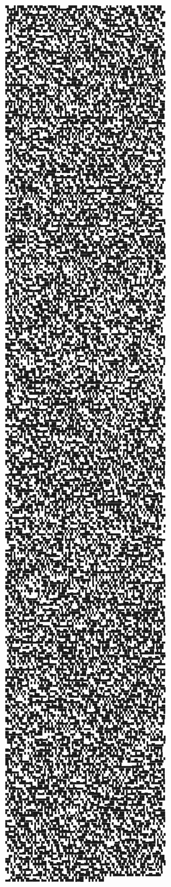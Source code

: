 ▜▃▟▐▜▙▞▛▞▙▛▇▞▜▜▟▃▃▟▛▜▃▟▜▝▞▛▇▃▞▟▅▞▝▟▆▜▃▝█▝▉▞▜▟▊▝▟▟█▝▟▟▅▃▟▃▃▞▄▜▞▝▅▜▃▛▐▟▚▝▜▃▜▝▆▟▃▝▚▟▜▟█▃▝▟▇▝▉▝▚▛▐▜▟▃▞▃▛▝▉▞▅▜▚▞▙▞▜▞▚▜▙▞▃▜▞▞▞▝▅▟▟▃▛▜▝▃▙▝▉▝▞▟█▜▅▝▅▜▚▝▛▃▚▟▜▃▅▞▜▟▞▞▞▟▃▃▙▜▝▟█▜▃▝▝▜▟▟▅▃▙▜▄▝█▃▞▃▟▃▚▝█▟▐▝▝▟▆▜▛▜▅▞▄▞▙▟▝▟▅▟▞▃▃▜▜▝▚▜▙▞▅▟▝▃▙▃▅▜▛▞▆▃▚▃▛▝▅▝▄▝▅▟▄▞▅▝▅▃▄▃▄▞▜▞▄▜▃▟▝▟▄▞▝▟▝▛▐▝▟▜▅▟▃▃▟▞▆▝▐▃▚▜▅▞▛▜▄▝▄▃▞▜▛▃▄▞▙▝▝▝▊▝▐▃▛▃▄▟▟▝▛▝▐▜▄▃▙▝▃▝▇▟▛▞▝▜▃▃▆▝▛▃▞▝▐▜▅▞▛▃▃▝▛▝▚▝▅▝▚▟▚▝▄▞▆▟▐▜▄▞▄▝▉▜▚▜▃▝█▝▟▜▙▟▉▃▙▝▃▟▄▟▝▝▟▟▉▞▜▛▇▟▅▟▞▃▙▜▞▞▄▟▉▟▜▜▅▟▅▞▅▞▄▝▉▝▝▟▝▜▛▟▉▝▅▟▛▞▅▞▅▜▄▟▜▝▟▞▜▝▅▟▟▟▚▞▆▃▜▟▜▃▞▛▇▝█▝▚▞▃▜▛▃▆▛▐▝▊▛▐▜▙▞▚▟▚▝▝▟▅▃▚▝▅▟▉▃▅▜▜▞▜▝▐▝▜▝▛▟▝▝▟▃▞▞▙▝▛▟▊▞▞▟▝▟▊▜▛▝█▃▃▟█▝▐▞▜▞▄▞▄▃▄▝▉▞▞▃▃▞▃▝█▝▛▜▝▜▛▞▄▟▇▞▅▟▟▞▝▜▙▜▜▞▅▝▛▃▃▝▉▞▟▃▜▞▅▝▜▜▅▝▐▞▛▃▝▟▛▟█▞▟▜▟▃▛▟█▝▉▝▟▃▙▃▜▟▐▟▜▝▆▞▜▝▟▃▝▞▜▜▞▞▆▞▆▝▇▟▇▃▜▜▝▞▃▝▟▝▝▞▞▝▉▜▝▛▐▜▚▟▞▞▞▃▙▟▟▟▟▃▞▃▚▃▄▟▄▝▝▜▙▃▆▟█▟▉▃▛▃▞▟▆▝▝▟▜▝▝▜▃▟▊▟▊▞▅▃▟▜▞▟▟▝▄▟▛▜▅▝▜▞▙▞▞▞▟▃▜▝▄▝▛▃▞▟▜▟▊▝▟▝█▞▅▟▃▟▇▝▞▝▞▝▆▜▙▞▚▝▉▟▝▞▞▟▊▜▛▜▄▃▞▟▚▝▄▝█▟▚▟▜▝▄▞▝▟▆▝▛▝▛▜▞▜▞▜▞▟█▃▜▝▚▃▙▃▜▜▄▃▜▃▆▃▜▝▇▞▜▃▝▞▄▟▜▜▅▝▝▞▄▟▞▟▚▟▟▟▛▜▝▛▐▝▚▟▐▟▚▃▛▟▐▝▟▞▝▟▃▜▞▟▐▝▐▟▄▜▝▝▝▝▛▞▛▝▇▜▝▜▙▝▃▞▆▟▊▞▚▟▉▜▟▟▃▝▉▃▙▟▊▜▝▟▐▃▞▟▊▃▚▝▊▛▐▃▝▛▐▃▅▝▅▜▟▞▚▟▝▟▐▜▝▟▄▝▃▞▆▞▙▃▜▛▇▃▛▛▇▜▙▞▙▟▞▟▄▞▅▃▙▟▟▟▇▝▄▟▆▟▃▟▐▟▄▟▃▝▐▟▃▞▆▜▄▃▞▞▛▟█▟▊▝▄▜▞▝▃▜▞▝▊▜▄▝▞▃▅▛▇▟▛▟▇▜▄▞▜▟█▝▊▝▝▜▝▜▙▜▞▟▇▃▅▟▇▃▅▃▙▞▟▝▝▃▃▟▄▃▞▝▛▃▟▃▙▞▅▃▜▃▄▝▆▞▞▃▄▃▜▃▜▞▛▞▟▟▟▝▄▃▟▝▞▜▛▜▟▟▚▝▐▟▆▝▝▜▞▃▆▜▝▟▚▞▟▜▝▃▟▝▜▟▟▜▅▃▆▜▟▝▇▃▚▝▐▜▝▟▅▜▃▞▞▟▆▟▜▃▟▃▆▟▇▟▐▜▜▟▝▟▐▝▐▟▞▝█▝▐▜▜▝▊▟▚▃▟▜▟▝▇▟▚▝▇▜▃▝▛▃▟▝▅▜▃▝▆▝▜▜▞▟▚▃▙▞▅▞▜▃▞▃▜▝▆▟▃▟▞▜▚▝▞▝▟▝▉▞▝▜▚▟▄▟▐▞▄▃▞▟▛▜▅▟▆▃▞▝▚▃▚▝▉▜▅▝▝▜▙▟▆▃▆▝█▜▞▟▅▞▙▃▙▛▐▃▝▝▅▞▟▝█▃▆▜▄▝▃▃▄▝▟▞▚▜▃▝▜▜▛▝▉▟▚▞▄▟▞▃▟▞▃▟▛▃▟▃▃▞▜▝▜▝▉▝▃▟▝▞▙▜▄▛▇▞▟▞▃▜▅▝▝▞▛▟▃▝▄▟▐▜▙▝▇▝▆▝▊▞▜▃▜▞▛▟▛▃▄▃▃▟▚▝▝▟▄▝▆▝▝▝▄▟▉▝▉▞▜▟▇▞▝▞▅▞▚▟▇▞▟▟▆▟▉▝▝▟█▞▞▟▝▟▅▞▄▞▅▜▝▟▞▟▆▃▙▜▃▃▛▞▅▟▉▃▜▟█▜▚▟▜▝▆▜▄▜▅▜▟▞▙▝▃▜▙▝▃▝▉▃▝▝▟▟▅▝▚▟▃▞▚▃▜▞▛▟▛▜▙▃▅▃▅▃▅▜▝▜▛▜▙▜▚▃▅▟▄▜▚▞▅▜▙▛▐▟▛▝▜▝▛▟▉▝▜▟▞▟▚▞▄▜▃▝▟▃▟▝▄▝▊▝▉▝▛▝▞▜▝▞▆▃▄▟▛▃▛▝▝▟▅▟▞▝▊▝▛▃▚▝▊▟▉▟█▃▄▝▝▟▃▜▜▃▚▟▅▝▉▟▚▟▆▃▟▟▆▟▅▞▜▟▇▟▛▟▅▝▃▜▛▝▟▃▜▃▜▝█▞▜▜▙▜▃▝▐▟█▞▙▟▞▃▛▟█▃▄▟▃▞▝▟█▃▄▟▊▃▞▛▐▝▄▟▆▃▙▃▄▃▄▞▟▞▞▞▞▞▆▃▝▟▃▞▞▃▚▜▝▞▞▃▛▟▃▝▃▃▆▝▅▞▞▞▞▜▟▜▟▝▃▝▃▞▝▞▆▝▛▃▅▃▝▟▝▝▛▟▜▟▜▝▝▜▜▝▛▟▃▞▅▜▄▞▅▟▇▟▜▞▝▝▐▛▇▃▙▃▚▟▉▞▄▟▆▟▊▜▃▝▞▝▇▟▝▝▞▞▙▞▜▝▟▃▟▃▄▜▜▃▞▞▟▝▊▟▆▃▞▞▙▛▇▃▅▃▅▝▅▟▐▟▇▞▚▜▞▃▅▜▙▃▆▟▝▟▚▟▜▛▐▞▅▞▞▝▊▜▅▜▃▃▃▟▝▟▉▃▅▜▃▜▛▟▆▃▟▞▆▛▐▟▛▝▅▞▟▃▛▞▅▃▟▜▞▟▉▜▜▜▞▜▚▟▊▃▞▞▙▟▐▞▃▃▜▜▄▃▄▞▚▜▝▝▇▞▞▟▞▞▟▛▐▃▟▞▅▟▇▃▙▃▟▟█▞▙▃▃▟▝▟▝▃▆▟▜▜▄▞▛▟▛▃▆▝▊▞▜▞▅▃▝▃▄▝▜▜▄▃▃▟▐▝▉▝▞▝▞▛▐▃▞▞▄▝▅▞▆▞▚▃▝▝▟▃▅▝▅▃▅▟▊▃▅▜▟▟▟▞▄▞▙▝▛▞▙▞▄▟▜▞▛▟▛▝▊▃▛▝▚▃▝▃▃▟▚▜▅▟█▝▚▃▄▟▞▃▄▜▚▟█▟█▟▐▃▞▜▄▃▆▞▜▟▉▞▟▟▜▟▅▝▜▞▄▃▛▞▚▞▙▟▇▃▝▞▙▝█▞▅▟▐▞▄▃▆▜▄▃▆▝▃▝▆▃▃▜▛▜▅▞▚▝▝▟▊▟█▞▜▟▜▞▆▟▛▜▄▟▉▜▞▝▅▜▟▜▞▟▜▟▉▝▊▝▚▃▝▞▛▃▃▝█▝▝▃▙▟▊▜▜▞▆▟▄▟▅▝█▞▟▝▃▞▆▜▚▃▛▞▄▝▇▝█▟█▞▃▞▅▟▚▜▜▟▄▜▞▟▚▞▅▃▆▞▆▞▄▜▜▜▚▟▟▝▐▟▆▟▉▞▚▃▆▟▅▃▜▟▊▃▚▟▆▝▟▃▚▟▃▞▟▞▃▝▇▟▅▝▛▞▛▝▛▟▞▃▚▜▅▝▃▟▃▝▐▟▇▜▝▃▞▟▅▝▇▝▇▃▜▃▚▝▞▛▐▃▝▞▃▝▚▝▞▟▊▝▝▝▟▝▟▞▅▞▃▟▚▜▛▜▞▛▐▟▞▞▆▞▝▝▉▝█▞▞▞▞▜▟▝▟▃▚▝▃▃▜▃▅▝▅▜▃▝▝▃▜▃▙▝█▞▞▞▜▜▜▜▛▃▚▟▟▞▝▝▐▝▟▜▛▝▃▞▞▝▆▟▅▝▉▜▅▞▟▟▜▝▉▟▐▝▟▃▛▝▞▟▄▝▉▃▚▞▟▜▅▃▝▛▐▝▛▞▚▃▃▞▅▜▚▜▅▝▄▃▙▜▃▟▉▛▐▜▟▜▅▞▚▟▞▝▛▝▊▃▜▝▅▞▅▞▞▛▐▃▙▟▄▜▚▟▝▟▜▟▝▜▃▝▇▟▄▃▄▟▜▝▚▝▟▞▚▃▜▟▐▞▅▝█▜▛▝▟▃▜▟▐▝▜▝▊▃▝▝▄▞▚▝▅▝▜▃▜▜▝▃▚▃▙▝▚▟▞▝▄▜▜▜▃▜▄▟▃▟▄▜▝▃▛▞▝▃▝▝▝▟▜▃▝▞▙▛▐▝▇▞▃▛▐▝▞▞▟▜▝▝▄▞▆▟▄▜▜▜▝▟▃▟▆▟▛▃▆▞▃▃▜▝█▝▄▟▚▟█▟▆▞▅▞▃▞▅▟▞▟▚▞▛▃▞▜▄▟█▝▜▞▅▜▃▝▐▛▐▟▅▞▄▃▚▝▃▞▙▝▜▝▞▞▞▝▚▟▞▝▛▝▚▜▄▞▟▝▇▝▟▝▄▜▄▜▛▜▟▟█▝▃▞▟▝▜▃▝▛▇▝▃▝▐▝▟▟█▝▃▝▚▝█▜▙▝▝▜▙▛▐▟▄▝▆▞▅▃▝▜▜▟▆▞▟▝▉▜▛▝▝▟▛▝▞▝▉▟▜▞▝▝▃▞▟▜▄▃▅▟▝▃▝▞▅▃▞▟▅▜▄▟▞▞▙▜▛▝█▞▚▝▅▝▞▜▛▟▚▃▟▞▅▃▙▝▆▜▛▟▇▃▚▟▛▜▟▞▙▟▜▝▚▃▞▟▄▜▃▟▇▜▟▜▜▝▛▟▃▞▛▃▝▟▉▜▅▃▜▟▅▃▝▜▞▜▝▝▇▟▟▃▝▃▙▟▛▜▚▃▜▝▇▟▝▝▊▃▞▝▅▝▇▟▃▟▛▝▚▝▜▟▄▞▃▞▛▃▃▝▃▃▙▃▟▝▅▝▜▝▚▜▛▃▝▜▃▃▛▃▃▝▅▞▚▞▜▝▜▞▛▞▚▜▛▝▄▝█▝▟▟▉▝▊▝▄▜▅▝▃▝▐▜▜▝▟▝▃▜▟▜▅▟▆▝▛▟▇▞▅▝▜▜▝▞▄▝▐▟▇▃▞▟▐▜▄▝▄▜▜▞▞▝▄▞▝▞▚▟▇▟▝▞▅▃▝▟▟▜▙▃▄▞▞▟▇▟█▃▄▜▜▝▃▞▅▃▚▟▇▜▛▜▃▜▄▃▄▜▟▞▚▝▟▜▟▞▜▞▅▃▝▝▅▝▅▟▃▝▚▞▃▝▜▃▝▟▉▟▛▝▟▝▛▝▐▃▃▜▚▜▟▞▃▜▛▟▝▟▄▝▟▟▉▞▚▃▙▝▃▞▜▞▚▜▝▝▐▝▐▟▅▝▄▃▅▝▛▃▝▃▝▟▃▞▚▟▅▝▐▃▃▃▆▃▟▜▝▟▉▞▅▝▆▝▆▝▜▟▞▟▇▝▃▝▝▝▄▃▞▝▝▛▇▞▝▝▚▞▄▃▃▝▐▝▐▃▚▝█▜▚▟▚▝▛▝▚▞▜▃▆▝▚▞▃▝▅▝▇▜▄▟█▝▊▟▜▝▛▃▞▃▚▜▞▜▝▞▛▟▃▝▚▞▆▞▜▞▟▝▅▃▅▜▙▟▚▟▞▟▛▝▐▜▟▟█▃▜▃▛▃▅▞▞▜▙▜▚▝▃▟▉▝▄▟▜▝▊▛▐▝▟▞▞▞▃▃▅▞▝▃▚▝▃▝▝▟▃▝▛▜▄▛▇▟▆▟▊▟▜▛▇▞▚▃▆▞▅▝▟▟█▟▆▞▃▟▃▟▃▞▝▜▟▃▆▜▞▞▞▝▟▝▛▛▐▝▞▟█▟▃▞▃▝▞▝▛▞▙▃▚▃▟▜▛▃▆▟▊▝▆▃▞▃▝▝▃▟▃▟▛▃▚▝▜▝▇▟█▝▝▝▇▝▅▟▅▟▉▞▟▜▄▛▇▟▊▝▚▝▇▜▚▜▞▜▚▃▜▝▐▟▄▟▐▟▝▜▄▝▅▞▝▟▜▞▚▝▆▞▙▃▃▞▝▃▆▞▙▟▃▞▆▃▟▝▃▞▟▞▟▝▃▝▄▟▐▃▄▝▜▃▟▝▝▝▊▃▟▝▆▝▜▃▃▟▝▛▐▝▛▞▙▟▐▟█▟▆▟▜▜▞▟▛▜▜▃▟▞▃▝▟▃▚▞▚▞▚▝▟▜▄▟▐▞▟▞▟▃▙▜▄▃▄▞▆▟▃▃▞▜▞▃▄▞▟▜▟▞▝▝▜▟▄▟▃▟▇▝▜▞▞▟▄▞▞▝▜▟▞▝▇▛▇▟▟▜▞▝▝▃▜▟▇▝▄▜▛▃▜▛▐▞▟▞▆▞▃▝▜▞▛▞▃▟▚▝▃▝▆▞▆▝▜▜▙▝▟▜▃▞▜▝█▃▆▜▄▞▙▝▐▃▙▃▙▞▙▝█▞▅▜▃▞▅▞▅▞▞▟▞▝▞▟▚▃▙▞▆▟█▞▜▟▜▝▅▃▆▃▟▜▅▟▅▛▇▟▊▟▉▃▞▝▟▟▐▜▃▞▄▝▉▃▞▝▇▃▚▞▟▃▆▝▃▜▄▜▅▟▇▝▆▃▝▃▞▜▙▜▞▜▅▃▄▞▟▛▇▟▟▜▜▜▟▞▙▃▟▝▜▝▅▃▝▝▛▝▃▟▆▜▙▃▃▟▅▞▚▝▟▃▞▟▐▝▜▃▙▃▙▃▜▝▜▝▚▜▞▜▜▞▞▟▊▝█▝▛▟▞▟▐▞▆▝▜▝▊▝▃▛▐▝▅▞▜▜▅▟▃▝█▝█▞▚▃▙▞▄▝▅▞▄▃▆▃▃▝▉▟▟▞▅▞▞▟▜▞▝▜▞▝█▟▛▞▝▞▚▝▛▜▞▜▝▝▉▃▆▝▊▟▅▟▚▜▃▞▝▝▃▞▚▟▅▞▚▝▄▝▛▟▐▃▛▝▜▝▊▟▊▜▚▃▃▝█▃▆▞▃▃▛▞▝▜▙▞▅▜▃▞▛▃▛▟▅▜▄▞▅▝▟▟▝▜▞▞▛▜▜▝▐▜▅▛▐▃▟▜▞▟▟▜▞▝▟▜▅▝▃▃▟▃▜▜▟▞▆▞▛▝▚▜▟▜▛▝█▝█▝▆▃▄▟▅▝▉▞▟▝▇▞▛▟▄▝▅▞▛▜▛▜▟▝▆▟▅▜▃▟▄▞▜▛▐▛▐▟▃▜▙▝▅▟▊▝▆▞▟▞▃▜▜▟▐▃▅▝▆▝▊▜▚▜▃▝▆▝▄▛▇▟▉▝▉▜▛▝▜▟▛▞▝▃▄▝▟▟▟▟▃▟▊▟▐▟▄▛▐▞▄▜▜▟▜▃▝▞▜▟▛▟▟▟▃▟▄▟▉▃▞▃▄▟▐▜▚▃▟▞▛▃▛▞▞▝▉▃▛▝▇▃▛▟▅▝▊▟▐▝▃▜▝▟▇▝▇▝▐▝▟▝▄▜▃▞▛▜▞▝█▟▄▜▙▜▃▞▙▃▄▟▆▞▆▃▛▝▊▞▄▃▚▝▐▟▇▝▚▃▙▟▛▞▚▝▜▞▛▟▃▃▛▝█▃▝▛▐▜▟▜▃▞▆▟█▃▚▞▟▟▆▜▛▟▊▜▛▝▐▞▄▜▚▟▞▃▆▟▄▝▉▜▙▝▉▝█▟▆▟▅▞▃▜▅▞▝▟▆▜▃▝▐▟▛▟▐▃▛▟▆▜▃▃▙▝▊▜▚▃▄▝▛▟▝▟▃▝▝▝▚▝▝▟▉▝▛▃▅▝▞▟▉▟█▝▞▜▅▜▃▃▙▃▟▛▇▝▐▞▄▟▃▜▝▜▜▟▉▛▐▟▅▟▇▜▃▟▊▃▞▝▟▞▚▟▐▃▞▝▃▟▟▜▟▜▜▃▛▟▚▃▄▜▅▜▞▃▟▃▆▃▝▟▝▟▝▜▃▝▇▜▟▜▞▃▃▟▊▟▇▝▛▜▚▟▝▟▚▟▐▞▞▝▟▝▆▃▜▟▜▜▜▜▜▜▛▃▛▜▟▝▅▝▇▟▊▞▅▃▝▟▇▜▝▜▟▞▜▝▐▃▛▞▛▝▊▃▟▞▙▝▟▃▄▝▆▟▝▝▜▟█▞▃▞▄▜▝▞▞▜▙▜▟▝▝▟▃▃▃▟▄▞▃▝▃▝▞▝▛▛▐▟▅▜▚▝▚▜▞▃▝▟▅▃▞▝▃▛▇▞▙▜▜▃▝▝▞▝█▝▛▞▅▝▉▃▟▝▇▞▝▟▞▟▃▃▝▜▙▝▅▃▜▃▄▞▚▞▅▝█▞▛▝▜▝▛▝▉▝▊▟▟▃▃▜▝▃▟▃▆▃▜▝█▞▜▞▄▜▛▞▞▜▙▞▄▃▞▟▟▝▆▃▜▞▙▞▜▞▙▝▊▝▇▞▆▞▛▝▉▟▊▝▆▟▝▟█▃▄▞▄▜▃▃▚▃▚▟▇▞▞▟▝▞▄▟▇▃▚▃▄▝▆▃▃▃▝▝▚▜▜▜▞▝▞▃▝▃▝▜▙▞▃▝▊▜▛▃▄▝▆▃▞▟▅▟▐▃▙▞▝▞▜▃▚▃▜▞▞▃▙▞▛▃▛▝█▃▅▞▜▛▇▟▄▃▝▃▃▝▉▃▚▞▙▞▛▞▛▃▅▜▙▝▟▝▅▃▚▝▄▞▞▟▅▟▃▝▄▝▟▟▚▃▅▃▜▜▜▃▙▟▃▟▛▝▆▟▚▟▉▃▟▝▞▜▝▟▉▝▜▝▚▝█▟▜▃▞▝▟▝▉▝▃▝▇▜▃▟▉▞▝▜▚▞▚▃▆▟▐▝▝▝▟▝▞▟▛▜▅▟▆▃▝▟▐▛▐▜▃▞▄▜▚▟▟▜▟▝▄▟█▜▅▟▄▟▉▟▛▞▄▝█▞▟▟▞▟▉▝▅▝▆▞▞▞▆▃▄▞▟▜▅▝▆▃▚▝▝▟▝▃▞▃▅▞▅▃▜▝▅▛▐▃▃▟▜▝▊▝▛▞▛▛▐▝▇▟▚▜▙▜▝▟▉▜▟▃▄▝▟▃▝▝▇▜▚▝▜▃▚▞▟▃▞▃▛▟▟▟▄▜▃▝▝▝▚▟▅▜▛▟▇▟▛▜▞▞▝▞▆▃▞▛▐▟█▝▆▃▙▜▟▃▆▃▟▃▙▟▛▟▞▜▞▃▚▞▚▟▚▟▟▜▟▜▃▛▇▝▚▝▚▟▅▝▐▝▝▝▐▜▃▃▅▝▚▜▜▝▞▝▝▟▝▞▟▃▛▝▃▝█▝▃▞▄▝▇▟▊▝▊▞▞▝▝▃▜▝▇▞▅▃▆▃▛▟▐▝▊▜▛▛▐▝▞▟▟▞▞▛▐▟▚▟▟▟▊▃▅▟▃▃▄▟▇▟▜▝▝▝▉▃▝▃▝▜▚▜▛▟▐▟▜▃▚▝▆▃▚▝▐▝▛▃▜▞▛▞▟▝▃▟▆▝▉▝▄▝▟▟▞▝▅▜▜▞▝▝▛▝▜▝▛▟▚▛▐▟▛▃▄▃▟▝▐▃▛▞▙▞▆▞▅▞▃▃▜▝▐▝▜▟▝▞▟▜▚▝▉▝▊▟▊▞▄▃▃▞▞▝▊▃▄▟▛▜▛▝▇▞▚▟█▝▆▟▃▞▃▟▆▝▞▟▃▜▅▜▙▝▟▝▟▝▝▞▝▝▟▜▚▝▉▛▇▃▅▃▆▜▃▝▅▞▛▝▊▞▜▜▜▞▛▟▞▜▟▜▄▟▆▟▅▃▟▝█▜▜▟▜▟▛▞▞▝▉▞▄▛▐▝▄▃▅▃▃▜▝▟▚▃▟▜▙▜▚▝▛▝▚▃▙▜▃▃▚▞▄▝▞▟▟▃▆▟▞▛▇▞▛▝▛▟▅▜▛▃▄▞▃▟▊▞▟▟▟▜▛▜▄▞▞▞▞▝▇▞▝▞▚▛▇▟▉▟█▜▟▜▛▟▊▝▊▟▅▞▜▃▙▃▅▟▝▟▃▟▚▝▊▟▞▃▞▞▛▝▄▜▄▃▞▞▚▟▄▝▜▞▙▃▝▜▛▟█▝█▃▙▟▞▝▜▃▜▝▐▃▞▟▅▃▃▝▇▟▃▃▙▟▝▝▝▝▛▟▊▜▃▟▞▟▝▟▜▃▅▝█▝▐▝▇▝▐▞▚▝▞▛▐▟▜▜▅▜▞▝▟▞▙▝▅▃▆▞▟▞▅▟▊▟█▃▆▟▝▃▅▟▅▝▛▃▜▟▛▟█▟▐▃▄▜▃▟▞▃▝▃▅▟▚▝▃▟▝▜▚▜▟▟▇▝▜▜▟▝▝▛▐▝▉▝▐▞▅▜▜▟▄▟▞▜▟▃▛▞▜▟▝▞▙▛▇▜▅▟▟▃▟▟▚▟▉▞▅▃▟▜▄▟▞▜▚▟▝▝▇▟▟▛▐▟▜▃▜▜▝▜▄▟▛▝█▟▛▃▝▟▃▃▞▃▅▝▃▝▆▝▚▞▝▟█▟▄▟▟▝▝▜▄▜▅▟▐▟▊▃▄▜▜▞▅▃▙▛▐▝▃▟▐▟▊▝▊▜▜▃▅▃▆▜▚▟▛▃▞▃▜▜▅▟▊▛▐▛▐▟▐▝▉▝▛▞▝▃▛▝▉▛▐▃▜▃▆▟▊▟▟▃▝▞▆▝▅▜▜▞▜▟▅▟█▜▄▞▟▜▙▟▊▜▟▃▚▟▅▞▛▞▛▛▇▞▜▜▙▟▇▞▄▃▅▃▆▞▛▝▊▟▝▞▛▞▚▝▞▜▄▟▃▃▝▟▄▞▙▞▙▜▄▞▛▞▝▟▇▞▅▜▃▝▚▞▄▃▚▜▛▟▚▃▟▃▃▞▅▃▆▃▟▃▙▜▛▃▞▛▐▟▟▃▜▟▐▝▟▟▝▜▝▞▄▃▙▝▅▝▐▜▟▃▜▜▛▜▅▟▚▃▃▜▝▞▛▟▚▞▄▞▃▞▛▝▄▃▜▞▅▃▛▟▊▟▊▃▆▞▆▜▚▟▛▝▆▟▞▜▄▜▚▟▚▜▚▝▐▟▛▜▛▜▅▞▙▝▚▝▇▟▄▝▐▝▆▜▟▃▟▃▆▃▛▝▆▟▃▃▟▝▅▃▛▜▃▝▐▞▃▝▟▝█▞▄▟█▟▐▜▃▟▝▝▝▟▞▟▉▃▛▞▅▟▞▟█▟▆▞▄▝▛▝▜▃▄▜▞▟▝▞▟▟█▜▙▞▅▞▟▃▆▝▊▞▛▃▝▟▅▝▜▜▛▃▃▝▛▞▝▜▄▞▞▝▐▟▟▝▛▃▆▝▄▝▆▃▞▟▊▝▚▟▅▞▛▞▜▟▆▝▞▝▞▝▅▟▇▃▃▜▃▞▚▞▚▜▙▃▛▟▅▟▛▟▆▟▃▞▆▃▛▝▛▟▆▟▊▝▟▜▟▟▞▞▛▜▃▃▝▝█▃▆▟▃▟▅▟▜▛▇▃▆▃▄▝▚▛▇▃▛▝▞▞▟▞▆▜▟▛▇▝▐▝▉▞▄▟▝▟▆▞▆▜▃▜▞▜▝▝▚▝▇▟▆▟▉▃▚▜▞▟▊▟▐▝█▃▚▛▐▝▆▟▊▟▅▞▛▟▇▟▃▛▐▃▆▜▞▃▚▝▚▞▄▞▄▝▜▜▃▝▝▜▜▝▊▝▟▝█▃▃▟▉▝▜▟▊▟▐▞▛▞▆▝▆▟▆▃▜▟▝▜▄▝▟▜▄▛▐▟▛▛▇▝▐▝▛▝▞▜▚▟▅▝▝▝▄▜▟▝▜▟▉▝▟▜▟▝▞▃▙▜▞▝▆▜▙▝▇▜▜▝▄▜▄▞▙▞▚▟▚▟▚▝▟▟▃▞▄▟▉▝▛▟█▜▚▝▛▜▚▝▛▟▆▃▄▜▄▜▞▝▅▝▄▟▄▃▛▞▅▃▛▝▃▝▇▜▟▟▞▟▞▞▞▃▛▟▞▃▃▜▝▟▊▟▃▟█▟▞▝▚▃▝▃▙▝▞▝▃▝▇▃▆▃▄▜▅▜▜▟▉▝▝▝▚▟▆▝▝▃▞▝▆▃▆▃▝▜▙▜▜▞▜▝▞▟▜▝▊▛▇▃▞▞▃▜▜▟▛▝▇▃▝▝▚▃▄▃▞▝▊▃▟▛▇▝▃▃▟▝▜▝▅▝▇▞▟▞▛▃▃▜▜▜▙▞▄▝▐▟▟▜▟▝▜▝▚▞▙▝▟▝█▟▇▟▇▝▞▟▅▛▐▜▙▜▄▃▆▝▜▜▅▃▅▝▛▟▆▟▞▃▚▝▐▃▅▃▃▞▅▞▆▜▅▞▝▝▊▃▅▟▟▞▜▝▇▝█▝▅▃▛▞▟▟▉▜▚▟▜▞▙▜▅▝▝▟▃▃▝▟▐▟▜▜▅▞▛▞▆▝▝▞▟▟▉▟▜▟▝▟▚▃▟▟█▟▚▝▃▟▚▟▉▞▜▟▟▃▛▞▚▃▙▟▊▃▆▝▊▟█▜▃▝▟▃▃▜▝▟▞▟▆▃▝▞▅▝▐▞▄▟▟▝▉▝▞▝▄▟▚▝▃▜▛▝▉▃▆▃▞▝▜▃▆▟▞▜▝▞▛▝▟▜▜▞▅▃▚▜▟▝█▝▊▜▚▜▅▝▛▜▜▞▜▝▇▃▚▟▟▃▃▃▄▟▟▞▝▜▜▝▛▟█▃▃▝▛▜▄▞▅▛▐▝█▞▝▝▟▝▅▟▜▝▅▜▟▞▛▞▛▝▉▃▝▛▐▛▐▟▚▟▅▞▜▞▆▜▚▝▐▟▄▞▝▞▅▃▞▛▐▟▅▞▞▟▊▟▝▞▚▟▝▞▟▛▐▃▞▞▚▞▝▞▄▝▆▜▅▛▐▜▅▃▜▞▙▟▝▟▆▃▄▝▐▟▊▜▝▃▛▛▇▝▄▃▅▃▟▝▚▟▉▟▆▛▐▜▞▞▃▟█▜▝▝▅▞▟▃▆▜▛▟▅▃▃▝▄▟▆▟█▟▉▝▛▜▄▞▟▃▙▃▃▝█▜▄▞▚▝▞▜▟▟▚▟▅▃▅▟▉▞▙▃▅▞▙▃▚▛▐▞▙▝▉▟▚▃▞▟▉▟▜▛▇▝▉▞▆▝▛▟▅▟▄▝▐▞▝▟▛▟▐▃▙▞▆▃▄▃▝▟▇▝▞▟█▝▉▃▟▝▉▃▃▃▆▝▄▞▝▜▟▞▃▞▃▝▄▝█▜▜▟▊▟▅▃▅▜▅▃▛▟█▝▅▜▜▟▟▟▚▝▉▜▝▟▛▜▟▜▙▜▅▜▚▟▚▟▜▃▄▝▟▝▆▃▛▝▃▟▉▝▅▟▊▃▙▟█▃▝▜▟▞▆▃▚▟▟▜▝▃▄▃▚▟▐▜▜▟▚▝▉▝▝▝▐▝█▃▛▃▛▛▇▛▇▟▇▃▙▃▚▞▃▟▐▝▚▃▆▃▚▞▙▛▇▟▟▟█▛▇▝▉▟▝▝▃▞▞▃▞▞▛▝▄▝▅▝▇▜▅▝▛▟▉▝▞▝▆▜▟▝▊▜▄▟▉▃▄▝▞▟▉▃▃▝▟▝▅▝▄▟█▝▚▜▛▝▟▟▊▃▅▟▚▜▅▜▝▝▛▜▞▝█▃▃▝▃▞▜▝▅▜▙▃▃▜▙▟▉▝▐▝▐▞▛▞▅▜▄▞▆▝▃▝▄▟█▝▇▟▞▛▇▝▄▃▛▝▅▝▊▟▛▟▛▝▝▞▚▃▙▟▚▝▐▜▙▝▟▟▆▝▛▜▜▟▅▟▃▞▟▞▟▞▄▞▝▝▇▜▅▝▉▜▅▃▙▜▟▝▝▝▆▞▚▜▅▟▜▞▛▞▟▜▝▝█▞▞▞▜▟▟▃▚▝▄▟▛▝▚▜▜▞▟▞▄▝▟▝▝▜▝▜▝▜▛▟▜▝▞▞▞▝▇▞▙▃▜▞▟▃▚▞▆▝▇▞▃▝▐▝▛▝▛▟▆▟▅▟▅▝▝▝▃▞▆▜▛▛▇▝▅▃▄▟▐▝▅▝▊▞▙▟▜▃▟▝▄▟▅▝▐▝█▝▆▟▉▜▃▞▞▜▞▜▞▝▉▃▅▜▙▝▆▞▃▜▛▟▊▜▛▝█▝▝▝▚▞▃▟▜▟▐▞▆▟▆▜▃▜▃▜▟▟▃▟▇▞▛▃▛▝▅▝▅▞▜▜▅▞▙▜▛▞▃▝▞▃▆▞▃▛▐▞▅▃▆▞▄▟▉▞▝▜▃▞▛▝▐▝▞▟▉▟▄▟▟▟▐▝▅▝▜▞▙▃▜▜▞▃▛▟█▝▛▟█▜▚▝▃▞▟▜▝▟▟▟▇▝▆▃▅▟▜▜▝▟▅▃▟▞▙▞▜▃▙▞▄▝▉▟▚▜▟▝▐▟▚▃▞▟▐▜▅▝▞▝▉▃▟▃▝▞▝▟▃▝▆▟▄▝▉▟▛▝▄▃▞▜▅▃▙▝▆▝▞▝▊▜▚▝▚▞▛▞▆▃▚▜▝▝▊▃▞▟▃▞▃▟▊▟▝▞▙▞▙▃▜▝▟▜▅▟▊▜▃▞▛▛▐▜▟▟▃▜▟▞▙▞▛▃▅▃▆▞▃▞▅▜▜▞▆▃▅▃▚▃▚▜▃▞▙▜▙▟▐▟█▝▐▜▚▜▟
